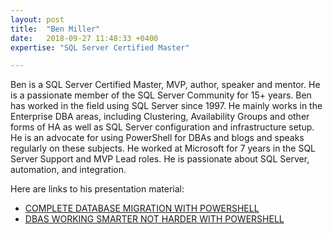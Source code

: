 ```yaml
---
layout: post
title:  "Ben Miller"
date:   2018-09-27 11:48:33 +0400
expertise: "SQL Server Certified Master"

---
```


Ben is a SQL Server Certified Master, MVP, author, speaker and mentor. He is a passionate member of the SQL Server Community for 15+ years. Ben has worked in the field using SQL Server since 1997. He mainly works in the Enterprise DBA areas, including Clustering, Availability Groups and other forms of HA as well as SQL Server configuration and infrastructure setup. He is an advocate for using PowerShell for DBAs and blogs and speaks regularly on these subjects. He worked at Microsoft for 7 years in the SQL Server Support and MVP Lead roles. He is passionate about SQL Server, automation, and integration.

Here are links to his presentation material:

- [COMPLETE DATABASE MIGRATION WITH POWERSHELL](https://devintxcontent.blob.core.windows.net/showcontent/Speaker%20Presentations%20Spring%202019/Complete_Database_Migration_with_PowerShell_BenMiller.zip)
- [DBAS WORKING SMARTER NOT HARDER WITH POWERSHELL](https://devintxcontent.blob.core.windows.net/showcontent/Speaker%20Presentations%20Spring%202019/DBAs_Working_Smarter_NOT_Harder_with_PowerShell_BenMiller.zip)

